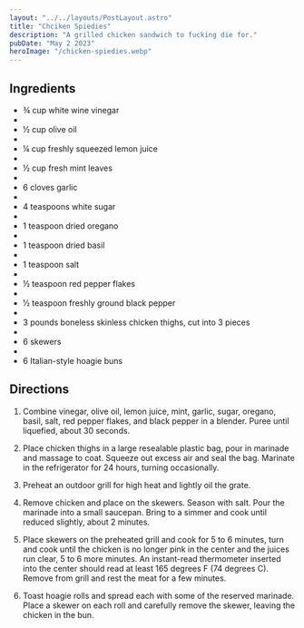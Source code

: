 ```yaml
---
layout: "../../layouts/PostLayout.astro"
title: "Chciken Spiedies"
description: "A grilled chicken sandwich to fucking die for."
pubDate: "May 2 2023"
heroImage: "/chicken-spiedies.webp"
---
```


## Ingredients

-   ¾ cup white wine vinegar
-
-   ½ cup olive oil
-
-   ¼ cup freshly squeezed lemon juice
-
-   ½ cup fresh mint leaves
-
-   6 cloves garlic
-
-   4 teaspoons white sugar
-
-   1 teaspoon dried oregano
-
-   1 teaspoon dried basil
-
-   1 teaspoon salt
-
-   ½ teaspoon red pepper flakes
-
-   ½ teaspoon freshly ground black pepper
-
-   3 pounds boneless skinless chicken thighs, cut into 3 pieces
-
-   6 skewers
-
-   6 Italian-style hoagie buns

## Directions

1. Combine vinegar, olive oil, lemon juice, mint, garlic, sugar, oregano, basil, salt, red pepper flakes, and black pepper in a blender. Puree until liquefied, about 30 seconds.

2. Place chicken thighs in a large resealable plastic bag, pour in marinade and massage to coat. Squeeze out excess air and seal the bag. Marinate in the refrigerator for 24 hours, turning occasionally.

3. Preheat an outdoor grill for high heat and lightly oil the grate.

4. Remove chicken and place on the skewers. Season with salt. Pour the marinade into a small saucepan. Bring to a simmer and cook until reduced slightly, about 2 minutes.

5. Place skewers on the preheated grill and cook for 5 to 6 minutes, turn and cook until the chicken is no longer pink in the center and the juices run clear, 5 to 6 more minutes. An instant-read thermometer inserted into the center should read at least 165 degrees F (74 degrees C). Remove from grill and rest the meat for a few minutes.

6. Toast hoagie rolls and spread each with some of the reserved marinade. Place a skewer on each roll and carefully remove the skewer, leaving the chicken in the bun.
